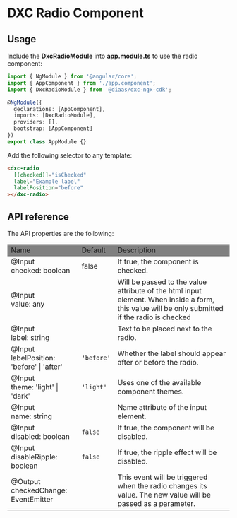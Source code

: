 # DXC Radio Component

## Usage

Include the **DxcRadioModule** into **app.module.ts** to use the radio component:

```ts
import { NgModule } from '@angular/core';
import { AppComponent } from './app.component';
import { DxcRadioModule } from '@diaas/dxc-ngx-cdk';

@NgModule({
  declarations: [AppComponent],
  imports: [DxcRadioModule],
  providers: [],
  bootstrap: [AppComponent]
})
export class AppModule {}
```

Add the following selector to any template:

```html
<dxc-radio
  [(checked)]="isChecked"
  label="Example label"
  labelPosition="before"
></dxc-radio>
```

## API reference

The API properties are the following:

<table>
    <tr style="background-color: grey">
        <td>Name</td>
        <td>Default</td>
        <td>Description</td>
    </tr>
    <tr>
        <td>@Input<br>checked: boolean</td>
        <td>false</td>
        <td>If true, the component is checked.</td>
    </tr>
    <tr>
        <td>@Input<br>value: any</td>
        <td></td>
        <td>Will be passed to the value attribute of the html input element. When inside a form, this value will be only submitted if the radio is checked </td>
    </tr>
    <tr>
        <td>@Input<br>label: string</td>
        <td></td>
        <td>Text to be placed next to the radio.</td>
    </tr>
    <tr>
        <td>@Input<br>labelPosition: 'before' | 'after'</td>
        <td><code>'before'</code></td>
        <td>Whether the label should appear after or before the radio.</td>
    </tr>
    <tr>
        <td>@Input<br>theme: 'light' | 'dark'</td>
        <td><code>'light'</code></td>
        <td>Uses one of the available component themes.</td>
    </tr>
    <tr>
        <td>@Input<br>name: string</td>
        <td></td>
        <td>Name attribute of the input element.</td>
    </tr>
    <tr>
        <td>@Input<br>disabled: boolean</td>
        <td><code>false</code></td>
        <td>If true, the component will be disabled.</td>
    </tr>
    <tr>
        <td>@Input<br>disableRipple: boolean</td>
        <td><code>false</code></td>
        <td>If true, the ripple effect will be disabled.</td>
    </tr>
    <tr>
        <td>@Output<br>checkedChange: EventEmitter</td>
        <td></td>
        <td>This event will be triggered when the radio changes its value. The new value will be passed as a parameter.</td>
    </tr>
</table>
